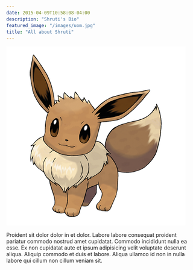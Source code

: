 ```yaml
---
date: 2015-04-09T10:58:08-04:00
description: "Shruti's Bio"
featured_image: "/images/uom.jpg"
title: "All about Shruti"
---
```


![img](/images/eevee.png)

Proident sit dolor dolor in et dolor. Labore labore consequat proident pariatur commodo nostrud amet cupidatat. Commodo incididunt nulla ea esse. Ex non cupidatat aute et ipsum adipisicing velit voluptate deserunt aliqua. Aliquip commodo et duis et labore. Aliqua ullamco id non in nulla labore qui cillum non cillum veniam sit.
